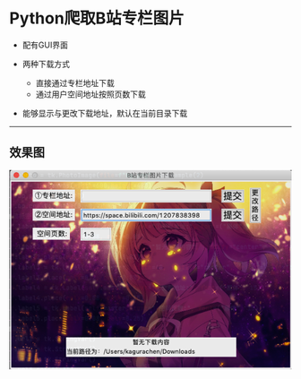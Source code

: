 # Python爬取B站专栏图片
- 配有GUI界面
- 两种下载方式

  - 直接通过专栏地址下载
  - 通过用户空间地址按照页数下载

- 能够显示与更改下载地址，默认在当前目录下载

---
## 效果图
![](https://raw.githubusercontent.com/KaguraChen/BilibiliPicture/main/Picture.png)